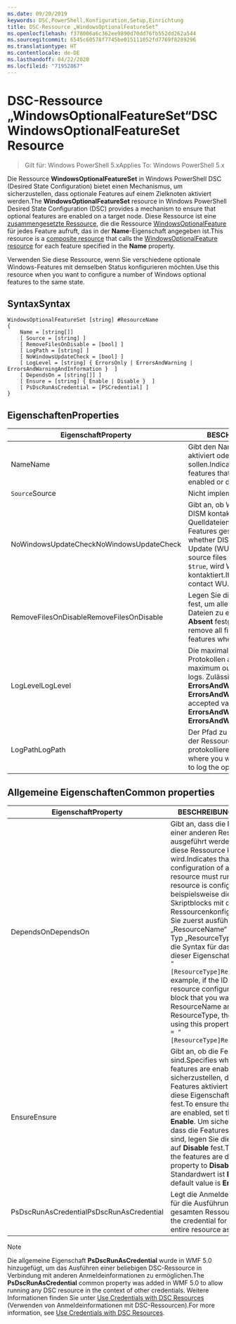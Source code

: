 ```yaml
---
ms.date: 09/20/2019
keywords: DSC,PowerShell,Konfiguration,Setup,Einrichtung
title: DSC-Ressource „WindowsOptionalFeatureSet“
ms.openlocfilehash: f378006a6c362ee9890d70dd76fb552dd262a544
ms.sourcegitcommit: 6545c60578f7745be015111052fd7769f8289296
ms.translationtype: HT
ms.contentlocale: de-DE
ms.lasthandoff: 04/22/2020
ms.locfileid: "71952867"
---
```

# <a name="dsc-windowsoptionalfeatureset-resource"></a><span data-ttu-id="77f53-103">DSC-Ressource „WindowsOptionalFeatureSet“</span><span class="sxs-lookup"><span data-stu-id="77f53-103">DSC WindowsOptionalFeatureSet Resource</span></span>

> <span data-ttu-id="77f53-104">Gilt für: Windows PowerShell 5.x</span><span class="sxs-lookup"><span data-stu-id="77f53-104">Applies To: Windows PowerShell 5.x</span></span>

<span data-ttu-id="77f53-105">Die Ressource **WindowsOptionalFeatureSet** in Windows PowerShell DSC (Desired State Configuration) bietet einen Mechanismus, um sicherzustellen, dass optionale Features auf einem Zielknoten aktiviert werden.</span><span class="sxs-lookup"><span data-stu-id="77f53-105">The **WindowsOptionalFeatureSet** resource in Windows PowerShell Desired State Configuration (DSC) provides a mechanism to ensure that optional features are enabled on a target node.</span></span> <span data-ttu-id="77f53-106">Diese Ressource ist eine [zusammengesetzte Ressource](../../../resources/authoringResourceComposite.md), die die Ressource [WindowsOptionalFeature](windowsOptionalFeatureResource.md) für jedes Feature aufruft, das in der **Name**-Eigenschaft angegeben ist.</span><span class="sxs-lookup"><span data-stu-id="77f53-106">This resource is a [composite resource](../../../resources/authoringResourceComposite.md) that calls the [WindowsOptionalFeature resource](windowsOptionalFeatureResource.md) for each feature specified in the **Name** property.</span></span>

<span data-ttu-id="77f53-107">Verwenden Sie diese Ressource, wenn Sie verschiedene optionale Windows-Features mit demselben Status konfigurieren möchten.</span><span class="sxs-lookup"><span data-stu-id="77f53-107">Use this resource when you want to configure a number of Windows optional features to the same state.</span></span>

## <a name="syntax"></a><span data-ttu-id="77f53-108">Syntax</span><span class="sxs-lookup"><span data-stu-id="77f53-108">Syntax</span></span>

```Syntax
WindowsOptionalFeatureSet [string] #ResourceName
{
    Name = [string[]]
    [ Source = [string] ]
    [ RemoveFilesOnDisable = [bool] ]
    [ LogPath = [string] ]
    [ NoWindowsUpdateCheck = [bool] ]
    [ LogLevel = [string] { ErrorsOnly | ErrorsAndWarning | ErrorsAndWarningAndInformation }  ]
    [ DependsOn = [string[]] ]
    [ Ensure = [string] { Enable | Disable }  ]
    [ PsDscRunAsCredential = [PSCredential] ]
}
```

## <a name="properties"></a><span data-ttu-id="77f53-109">Eigenschaften</span><span class="sxs-lookup"><span data-stu-id="77f53-109">Properties</span></span>

|<span data-ttu-id="77f53-110">Eigenschaft</span><span class="sxs-lookup"><span data-stu-id="77f53-110">Property</span></span> |<span data-ttu-id="77f53-111">BESCHREIBUNG</span><span class="sxs-lookup"><span data-stu-id="77f53-111">Description</span></span> |
|---|---|
|<span data-ttu-id="77f53-112">Name</span><span class="sxs-lookup"><span data-stu-id="77f53-112">Name</span></span> |<span data-ttu-id="77f53-113">Gibt den Namen der Features an, die aktiviert oder deaktiviert werden sollen.</span><span class="sxs-lookup"><span data-stu-id="77f53-113">Indicates the name of the features that you want to ensure are enabled or disabled.</span></span> |
|<span data-ttu-id="77f53-114">`Source`</span><span class="sxs-lookup"><span data-stu-id="77f53-114">Source</span></span> |<span data-ttu-id="77f53-115">Nicht implementiert.</span><span class="sxs-lookup"><span data-stu-id="77f53-115">Not implemented.</span></span> |
|<span data-ttu-id="77f53-116">NoWindowsUpdateCheck</span><span class="sxs-lookup"><span data-stu-id="77f53-116">NoWindowsUpdateCheck</span></span> |<span data-ttu-id="77f53-117">Gibt an, ob Windows Update (WU) von DISM kontaktiert wird, wenn die Quelldateien zum Aktivieren von Features gesucht werden.</span><span class="sxs-lookup"><span data-stu-id="77f53-117">Specifies whether DISM contacts Windows Update (WU) when searching for the source files to enable features.</span></span> <span data-ttu-id="77f53-118">Falls `$true`, wird WU nicht von DISM kontaktiert.</span><span class="sxs-lookup"><span data-stu-id="77f53-118">If `$true`, DISM does not contact WU.</span></span> |
|<span data-ttu-id="77f53-119">RemoveFilesOnDisable</span><span class="sxs-lookup"><span data-stu-id="77f53-119">RemoveFilesOnDisable</span></span> |<span data-ttu-id="77f53-120">Legen Sie diese Einstellung auf `$true` fest, um alle zu den Features gehörigen Dateien zu entfernen, wenn **Ensure** auf **Absent** festgelegt wird.</span><span class="sxs-lookup"><span data-stu-id="77f53-120">Set to `$true` to remove all files associated with the features when **Ensure** is set to **Absent**.</span></span> |
|<span data-ttu-id="77f53-121">LogLevel</span><span class="sxs-lookup"><span data-stu-id="77f53-121">LogLevel</span></span> |<span data-ttu-id="77f53-122">Die maximale Ausgabeebene, die in den Protokollen angezeigt wird.</span><span class="sxs-lookup"><span data-stu-id="77f53-122">The maximum output level shown in the logs.</span></span> <span data-ttu-id="77f53-123">Zulässige Werte: **ErrorsOnly**, **ErrorsAndWarning** und **ErrorsAndWarningAndInformation**.</span><span class="sxs-lookup"><span data-stu-id="77f53-123">The accepted values are: **ErrorsOnly**, **ErrorsAndWarning**, and **ErrorsAndWarningAndInformation**.</span></span> |
|<span data-ttu-id="77f53-124">LogPath</span><span class="sxs-lookup"><span data-stu-id="77f53-124">LogPath</span></span> |<span data-ttu-id="77f53-125">Der Pfad zu einer Protokolldatei, in der der Ressourcenanbieter den Vorgang protokollieren soll.</span><span class="sxs-lookup"><span data-stu-id="77f53-125">The path to a log file where you want the resource provider to log the operation.</span></span> |

## <a name="common-properties"></a><span data-ttu-id="77f53-126">Allgemeine Eigenschaften</span><span class="sxs-lookup"><span data-stu-id="77f53-126">Common properties</span></span>

|<span data-ttu-id="77f53-127">Eigenschaft</span><span class="sxs-lookup"><span data-stu-id="77f53-127">Property</span></span> |<span data-ttu-id="77f53-128">BESCHREIBUNG</span><span class="sxs-lookup"><span data-stu-id="77f53-128">Description</span></span> |
|---|---|
|<span data-ttu-id="77f53-129">DependsOn</span><span class="sxs-lookup"><span data-stu-id="77f53-129">DependsOn</span></span> |<span data-ttu-id="77f53-130">Gibt an, dass die Konfiguration einer anderen Ressource ausgeführt werden muss, bevor diese Ressource konfiguriert wird.</span><span class="sxs-lookup"><span data-stu-id="77f53-130">Indicates that the configuration of another resource must run before this resource is configured.</span></span> <span data-ttu-id="77f53-131">Wenn beispielsweise die ID des Skriptblocks mit der Ressourcenkonfiguration, den Sie zuerst ausführen möchten, „ResourceName“ und dessen Typ „ResourceType“ ist, lautet die Syntax für das Verwenden dieser Eigenschaft `DependsOn = "[ResourceType]ResourceName"`.</span><span class="sxs-lookup"><span data-stu-id="77f53-131">For example, if the ID of the resource configuration script block that you want to run first is ResourceName and its type is ResourceType, the syntax for using this property is `DependsOn = "[ResourceType]ResourceName"`.</span></span> |
|<span data-ttu-id="77f53-132">Ensure</span><span class="sxs-lookup"><span data-stu-id="77f53-132">Ensure</span></span> |<span data-ttu-id="77f53-133">Gibt an, ob die Features aktiviert sind.</span><span class="sxs-lookup"><span data-stu-id="77f53-133">Specifies whether the features are enabled.</span></span> <span data-ttu-id="77f53-134">Um sicherzustellen, dass die Features aktiviert sind, legen Sie diese Eigenschaft auf **Enable** fest.</span><span class="sxs-lookup"><span data-stu-id="77f53-134">To ensure that the features are enabled, set this property to **Enable**.</span></span> <span data-ttu-id="77f53-135">Um sicherzustellen, dass die Features deaktiviert sind, legen Sie die Eigenschaft auf **Disable** fest.</span><span class="sxs-lookup"><span data-stu-id="77f53-135">To ensure that the features are disabled, set the property to **Disable**.</span></span> <span data-ttu-id="77f53-136">Der Standardwert ist **Enable**.</span><span class="sxs-lookup"><span data-stu-id="77f53-136">The default value is **Enable**.</span></span> |
|<span data-ttu-id="77f53-137">PsDscRunAsCredential</span><span class="sxs-lookup"><span data-stu-id="77f53-137">PsDscRunAsCredential</span></span> |<span data-ttu-id="77f53-138">Legt die Anmeldeinformationen für die Ausführung der gesamten Ressource fest.</span><span class="sxs-lookup"><span data-stu-id="77f53-138">Sets the credential for running the entire resource as.</span></span> |

> [!NOTE]
> <span data-ttu-id="77f53-139">Die allgemeine Eigenschaft **PsDscRunAsCredential** wurde in WMF 5.0 hinzugefügt, um das Ausführen einer beliebigen DSC-Ressource in Verbindung mit anderen Anmeldeinformationen zu ermöglichen.</span><span class="sxs-lookup"><span data-stu-id="77f53-139">The **PsDscRunAsCredential** common property was added in WMF 5.0 to allow running any DSC resource in the context of other credentials.</span></span> <span data-ttu-id="77f53-140">Weitere Informationen finden Sie unter [Use Credentials with DSC Resources](../../../configurations/runasuser.md) (Verwenden von Anmeldeinformationen mit DSC-Ressourcen).</span><span class="sxs-lookup"><span data-stu-id="77f53-140">For more information, see [Use Credentials with DSC Resources](../../../configurations/runasuser.md).</span></span>